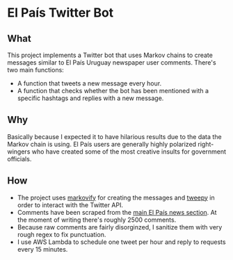 # El País Twitter Bot

## What

This project implements a Twitter bot that uses Markov chains to create messages similar to El País Uruguay newspaper user comments. There's two main functions:

* A function that tweets a new message every hour.
* A function that checks whether the bot has been mentioned with a specific hashtags and replies with a new message.

## Why

Basically because I expected it to have hilarious results due to the data the Markov chain is using. El País users are generally highly polarized right-wingers who have created some of the most creative insults for government officials.

## How

* The project uses [markovify](https://github.com/jsvine/markovify) for creating the messages and [tweepy](https://www.tweepy.org/) in order to interact with the Twitter API.
* Comments have been scraped from the [main El País news section](https://www.elpais.com.uy/informacion). At the moment of writing there's roughly 2500 comments.
* Because raw comments are fairly disorginzed, I sanitize them with very rough regex to fix punctuation.
* I use AWS Lambda to schedule one tweet per hour and reply to requests every 15 minutes.
